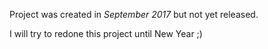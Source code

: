 Project was created in *September 2017* but not yet released.

I will try to redone this project until New Year ;)
